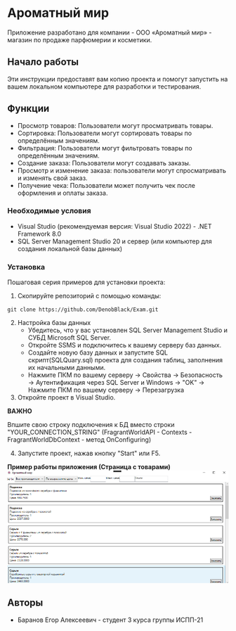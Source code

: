 # Ароматный мир

 Приложение разработано для компании - ООО «Ароматный мир» - магазин по продаже парфюмерии и косметики. 

## Начало работы

Эти инструкции предоставят вам копию проекта и помогут запустить на вашем локальном компьютере для разработки и тестирования.

## Функции 

- Просмотр товаров: Пользователи могут просматривать товары.
- Сортировка: Пользователи могут сортировать товары по определённым значениям.
- Фильтрация: Пользователи могут фильтровать товары по определённым значениям.
- Создание заказа: Пользователи могут создавать заказы.
- Просмотр и изменение заказа: пользователи могут спросматривать и изменять свой заказ.
- Получение чека: Пользователи может получить чек после оформления и оплаты заказа.

### Необходимые условия

- Visual Studio (рекомендуемая версия: Visual Studio 2022) - .NET Framework 8.0
- SQL Server Management Studio 20 и сервер (или компьютер для создания локальной базы данных)

### Установка

Пошаговая серия примеров для установки проекта:
1. Скопируйте репозиторий с помощью команды:
```
git clone https://github.com/DenobBlack/Exam.git
```
2. Настройка базы данных
    - Убедитесь, что у вас установлен SQL Server Management Studio и СУБД Microsoft SQL Server.
    - Откройте SSMS и подключитесь к вашему серверу баз данных.
    - Создайте новую базу данных и запустите SQL скрипт(SQLQuary.sql) проекта для создания таблиц, заполнения их начальными данными.
    - Нажмите ПКМ по вашему серверу → Свойства → Безопасность → Аутентификация через SQL Server и Windows → "OK" → Нажмите ПКМ по вашему серверу → Перезагрузка
3. Откройте проект в Visual Studio.

__ВАЖНО__

Впшите свою строку подключения к БД вместо строки "YOUR_CONNECTION_STRING" (FragrantWorldAPI - Contexts - FragrantWorldDbContext - метод OnConfiguring)
   
4. Запустите проект, нажав кнопку "Start" или F5.

__Пример работы приложения (Страница с товарами)__
![Picture](https://github.com/DenobBlack/Exam/blob/d317afb25c3c56cf61f0ba4b33646ebf58f72b71/FragrantWorld/Images/%D0%9F%D1%80%D0%B8%D0%BC%D0%B5%D1%80%20%D1%80%D0%B0%D0%B1%D0%BE%D1%82%D1%8B%20%D0%BF%D1%80%D0%BE%D0%B3%D1%80%D0%B0%D0%BC%D0%BC%D1%8B.png)

## Авторы

* Баранов Егор Алексеевич - студент 3 курса группы ИСПП-21
  
